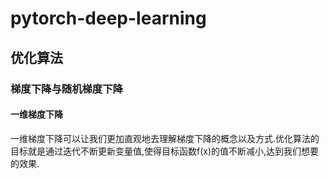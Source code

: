  pytorch-deep-learning
 ========
 优化算法
 -------
### 梯度下降与随机梯度下降
#### 一维梯度下降
一维梯度下降可以让我们更加直观地去理解梯度下降的概念以及方式.优化算法的目标就是通过迭代不断更新变量值,使得目标函数f(x)的值不断减小,达到我们想要的效果.<br>

